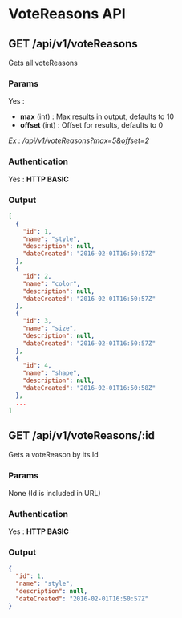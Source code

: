 # VoteReasons API

<a name="index"></a>
## GET /api/v1/voteReasons
Gets all voteReasons
### Params
Yes :
 * **max** (int) : Max results in output, defaults to 10
 * **offset** (int) : Offset for results, defaults to 0

*Ex : /api/v1/voteReasons?max=5&offset=2*
### Authentication
Yes : **HTTP BASIC**
### Output
```json
[
  {
    "id": 1,
    "name": "style",
    "description": null,
    "dateCreated": "2016-02-01T16:50:57Z"
  },
  {
    "id": 2,
    "name": "color",
    "description": null,
    "dateCreated": "2016-02-01T16:50:57Z"
  },
  {
    "id": 3,
    "name": "size",
    "description": null,
    "dateCreated": "2016-02-01T16:50:57Z"
  },
  {
    "id": 4,
    "name": "shape",
    "description": null,
    "dateCreated": "2016-02-01T16:50:58Z"
  },
  ...
]
```
<a name="show"></a>
## GET /api/v1/voteReasons/:id
Gets a voteReason by its Id
### Params
None (Id is included in URL)
### Authentication
Yes : **HTTP BASIC**
### Output
```json
{
  "id": 1,
  "name": "style",
  "description": null,
  "dateCreated": "2016-02-01T16:50:57Z"
}
```
